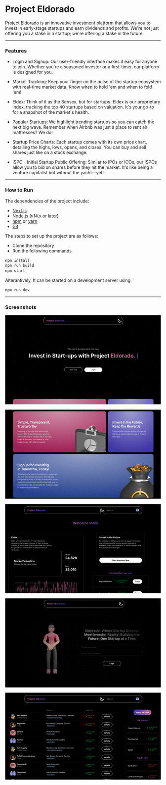 # Project Eldorado
Project Eldorado is an innovative investment platform that allows you to invest in early-stage startups and earn dividends and profits. We're not just offering you a stake in a startup; we're offering a stake in the future.

---
### Features

- Login and Signup: Our user-friendly interface makes it easy for anyone to join. Whether you're a seasoned investor or a first-timer, our platform is designed for you.

- Market Tracking: Keep your finger on the pulse of the startup ecosystem with real-time market data. Know when to hold 'em and when to fold 'em!

- Eldex: Think of it as the Sensex, but for startups. Eldex is our proprietary index, tracking the top 40 startups based on valuation. It's your go-to for a snapshot of the market's health.

- Popular Startups: We highlight trending startups so you can catch the next big wave. Remember when Airbnb was just a place to rent air mattresses? We do!

- Startup Price Charts: Each startup comes with its own price chart, detailing the highs, lows, opens, and closes. You can buy and sell shares just like on a stock exchange.

- ISPO - Initial Startup Public Offering: Similar to IPOs or ICOs, our ISPOs allow you to bid on shares before they hit the market. It's like being a venture capitalist but without the yacht—yet!

---

### How to Run

The dependencies of the project include:
- [Next.js](https://nextjs.org/)
- [Node.js](https://nodejs.org/en/download/) (v14.x or later)
- [npm](https://www.npmjs.com/get-npm) or [yarn](https://yarnpkg.com/getting-started/install)
- [Git](https://git-scm.com/book/en/v2/Getting-Started-Installing-Git)

The steps to set up the project are as follows:
- Clone the repository
- Run the following commands

```bash
npm install
npm run build
npm start
```

Alterantively, It can be started on a development server using:
```bash
npm run dev
```

---

### Screenshots

![Home Page](public/home-screen.png)

![Home Page](public/hero-content.png)

![Investor Dashboard](public/landing.png)

![Login Page](public/login.png)

![Listing Page](public/listing.png)
